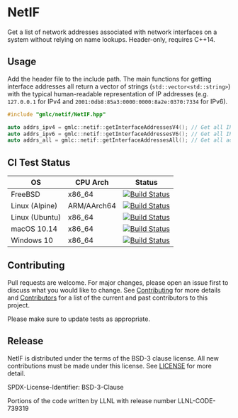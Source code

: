# NetIF
Get a list of network addresses associated with network interfaces on a system without relying on name lookups. Header-only, requires C++14.

## Usage

Add the header file to the include path. The main functions for getting interface addresses all return a vector of strings (`std::vector<std::string>`) with the typical human-readable representation of IP addresses (e.g. `127.0.0.1` for IPv4 and `2001:0db8:85a3:0000:0000:8a2e:0370:7334` for IPv6).

```cpp
#include "gmlc/netif/NetIF.hpp"

auto addrs_ipv4 = gmlc::netif::getInterfaceAddressesV4(); // Get all IPv4 addresses
auto addrs_ipv6 = gmlc::netif::getInterfaceAddressesV6(); // Get all IPv6 addresses
auto addrs_all = gmlc::netif::getInterfaceAddressesAll(); // Get all addresses (IPv4 and IPv6)
```

## CI Test Status

OS              | CPU Arch      | Status
--------------- | ------------- | -------------
FreeBSD         | x86_64        | [![Build Status](http://api.cirrus-ci.com/github/GMLC-TDC/netif.svg)](https://cirrus-ci.com/github/GMLC-TDC/netif)
Linux (Alpine)  | ARM/AArch64   | [![Build Status](https://cloud.drone.io/api/badges/GMLC-TDC/netif/status.svg)](https://cloud.drone.io/GMLC-TDC/netif)
Linux (Ubuntu)  | x86_64        | [![Build Status](https://dev.azure.com/HELICS-test/netif/_apis/build/status/GMLC-TDC.netif?branchName=master)](https://dev.azure.com/HELICS-test/netif/_build/latest?definitionId=1&branchName=master)
macOS 10.14     | x86_64        | [![Build Status](https://dev.azure.com/HELICS-test/netif/_apis/build/status/GMLC-TDC.netif?branchName=master)](https://dev.azure.com/HELICS-test/netif/_build/latest?definitionId=1&branchName=master)
Windows 10      | x86_64        | [![Build Status](https://dev.azure.com/HELICS-test/netif/_apis/build/status/GMLC-TDC.netif?branchName=master)](https://dev.azure.com/HELICS-test/netif/_build/latest?definitionId=1&branchName=master)

## Contributing
Pull requests are welcome. For major changes, please open an issue first to discuss what you would like to change. See [Contributing](CONTRIBUTING) for more details and [Contributors](CONTRIBUTORS) for a list of the current and past contributors to this project.

Please make sure to update tests as appropriate.

## Release
NetIF is distributed under the terms of the BSD-3 clause license. All new
contributions must be made under this license. See [LICENSE](LICENSE) for more detail.

SPDX-License-Identifier: BSD-3-Clause

Portions of the code written by LLNL with release number LLNL-CODE-739319

